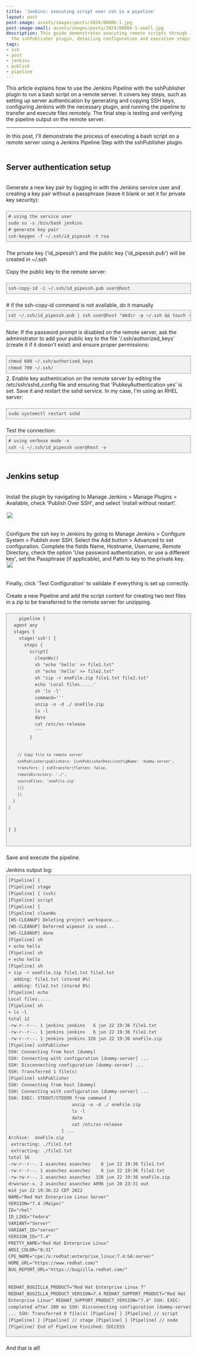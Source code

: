 ```yaml
---
title: 'Jenkins: executing script over ssh in a pipeline'
layout: post
post-image: assets/images/posts/2024/00006-1.jpg
post-image-small: assets/images/posts/2024/00006-1-small.jpg
description: This guide demonstrates executing remote scripts through Jenkins Pipelines using SSH authentication and 
  the sshPublisher plugin, detailing configuration and execution steps.
tags:
- ssh
- post
- jenkins
- publish
- pipeline
---
```


This article explains how to use the Jenkins Pipeline with the sshPublisher plugin to run a bash script on a remote 
server. It covers key steps, such as setting up server authentication by generating and copying SSH keys, configuring 
Jenkins with the necessary plugin, and running the pipeline to transfer and execute files remotely. The final step is 
testing and verifying the pipeline output on the remote server.

---

<div class="Article-Text"><span><div>In this post, I'll demonstrate the process of executing a bash script on a remote server using a Jenkins Pipeline
    Step with the sshPublisher plugin.
</div>
<div><br></div>
<h2>Server authentication setup</h2>
<div><br></div>
<div>Generate a new key pair by logging in with the Jenkins service user and creating a key pair without a passphrase
    (leave it blank or set it for private key security):<br><br></div>
<pre style="font-variant-numeric: normal; font-variant-east-asian: normal; font-variant-alternates: normal; font-kerning: auto; font-optical-sizing: auto; font-feature-settings: normal; font-variation-settings: normal; font-variant-position: normal; font-stretch: normal; font-size: 12px; line-height: 18px; font-family: Consolas, Monaco, Monospaced, monospace; margin-top: 5px; margin-bottom: 5px; padding: 5px; vertical-align: baseline; border: 1px solid rgb(154, 154, 154); outline: 0px; background-image: none; background-position: 0px 0px; background-repeat: repeat; background-attachment: scroll; background-color: rgb(241, 241, 241); max-width: 100%; overflow: auto; color: rgb(64, 64, 64);"># using the service user
sudo su -s /bin/bash jenkins
# generate key pair
ssh-keygen -f ~/.ssh/id_pipessh -t rsa
</pre>
<div><br></div>
<div>The private key ('id_pipessh') and the public key ('id_pipessh.pub') will be created in ~/.ssh</div>
<div><br></div>
<div>Copy the public key to the remote server:</div>
<div><br></div>
<pre style="font-variant-numeric: normal; font-variant-east-asian: normal; font-variant-alternates: normal; font-kerning: auto; font-optical-sizing: auto; font-feature-settings: normal; font-variation-settings: normal; font-variant-position: normal; font-stretch: normal; font-size: 12px; line-height: 18px; font-family: Consolas, Monaco, Monospaced, monospace; margin-top: 5px; margin-bottom: 5px; padding: 5px; vertical-align: baseline; border: 1px solid rgb(154, 154, 154); outline: 0px; background-image: none; background-position: 0px 0px; background-repeat: repeat; background-attachment: scroll; background-color: rgb(241, 241, 241); max-width: 100%; overflow: auto; color: rgb(64, 64, 64);">ssh-copy-id -i ~/.ssh/id_pipessh.pub user@host</pre>
<div><br></div>
<div># if the ssh-copy-id command is not available, do it manually</div>
<pre style="font-variant-numeric: normal; font-variant-east-asian: normal; font-variant-alternates: normal; font-kerning: auto; font-optical-sizing: auto; font-feature-settings: normal; font-variation-settings: normal; font-variant-position: normal; font-stretch: normal; font-size: 12px; line-height: 18px; font-family: Consolas, Monaco, Monospaced, monospace; margin-top: 5px; margin-bottom: 5px; padding: 5px; vertical-align: baseline; border: 1px solid rgb(154, 154, 154); outline: 0px; background-image: none; background-position: 0px 0px; background-repeat: repeat; background-attachment: scroll; background-color: rgb(241, 241, 241); max-width: 100%; overflow: auto; color: rgb(64, 64, 64);">cat ~/.ssh/id_pipessh.pub | ssh user@host "mkdir -p ~/.ssh &amp;&amp; touch ~/.ssh/authorized_keys $$ chmod -R go= ~/.ssh &amp;&amp; cat &gt;&gt; /.ssh/authorized_keys"</pre>
<div><span style="font-weight: bold;"><br></span></div>
<div>Note: If the password prompt is disabled on the remote server, ask the administrator to add your public key to the
    file '/.ssh/authorized_keys' (create it if it doesn't exist) and ensure proper permissions:
</div>
<div><br></div>
<pre style="font-variant-numeric: normal; font-variant-east-asian: normal; font-variant-alternates: normal; font-kerning: auto; font-optical-sizing: auto; font-feature-settings: normal; font-variation-settings: normal; font-variant-position: normal; font-stretch: normal; font-size: 12px; line-height: 18px; font-family: Consolas, Monaco, Monospaced, monospace; margin-top: 5px; margin-bottom: 5px; padding: 5px; vertical-align: baseline; border: 1px solid rgb(154, 154, 154); outline: 0px; background-image: none; background-position: 0px 0px; background-repeat: repeat; background-attachment: scroll; background-color: rgb(241, 241, 241); max-width: 100%; overflow: auto; color: rgb(64, 64, 64);">chmod 600 ~/.ssh/authorized_keys
chmod 700 ~/.ssh/</pre>
<div>2. Enable key authentication on the remote server by editing the /etc/ssh/sshd_config file and ensuring that
    'PubkeyAuthentication yes' is set. Save it and restart the sshd service. In my case, I'm using an RHEL server:
</div>
<div><br></div>
<pre style="font-variant-numeric: normal; font-variant-east-asian: normal; font-variant-alternates: normal; font-kerning: auto; font-optical-sizing: auto; font-feature-settings: normal; font-variation-settings: normal; font-variant-position: normal; font-stretch: normal; font-size: 12px; line-height: 18px; font-family: Consolas, Monaco, Monospaced, monospace; margin-top: 5px; margin-bottom: 5px; padding: 5px; vertical-align: baseline; border: 1px solid rgb(154, 154, 154); outline: 0px; background-image: none; background-position: 0px 0px; background-repeat: repeat; background-attachment: scroll; background-color: rgb(241, 241, 241); max-width: 100%; overflow: auto; color: rgb(64, 64, 64);">sudo systemctl restart sshd</pre>
<div><br></div>
<div>Test the connection:</div>
<pre style="font-variant-numeric: normal; font-variant-east-asian: normal; font-variant-alternates: normal; font-kerning: auto; font-optical-sizing: auto; font-feature-settings: normal; font-variation-settings: normal; font-variant-position: normal; font-stretch: normal; font-size: 12px; line-height: 18px; font-family: Consolas, Monaco, Monospaced, monospace; margin-top: 5px; margin-bottom: 5px; padding: 5px; vertical-align: baseline; border: 1px solid rgb(154, 154, 154); outline: 0px; background-image: none; background-position: 0px 0px; background-repeat: repeat; background-attachment: scroll; background-color: rgb(241, 241, 241); max-width: 100%; overflow: auto; color: rgb(64, 64, 64);"># using verbose mode -v
ssh -i ~/.ssh/id_pipessh user@host -v</pre>
<div><br></div>
<h2>Jenkins setup</h2>
<div><br></div>
<div>Install the plugin by navigating to Manage Jenkins &gt; Manage Plugins &gt; Available, check 'Publish Over SSH',
    and select 'install without restart'.<br><br><img style="height: auto; display: block; margin: auto; max-width: 500px;" src="/assets/images/posts/2024/00006-2.jpg"><br></div>
<div><br></div>
<div>Configure the ssh key in Jenkins by going to Manage Jenkins &gt; Configure System &gt; Publish over SSH. Select the
    Add button &gt; Advanced to set configuration. Complete the fields Name, Hostname, Username, Remote Directory, check
    the option 'Use password authentication, or use a different key', set the Passphrase (if applicable), and Path to
    key to the private key.
</div>
<div><img style="height: auto; display: block; margin: auto; max-width: 500px;" src="/assets/images/posts/2024/00006-3.jpg"><br></div>
<div><br></div>
<div>Finally, click 'Test Configuration' to validate if everything is set up correctly.</div>
<div><br></div>
<div>Create a new Pipeline and add the script content for creating two text files in a zip to be transferred to the
    remote server for unzipping.
</div>
<div><br></div>
<div><pre style="font-variant-numeric: normal; font-variant-east-asian: normal; font-variant-alternates: normal; font-kerning: auto; font-optical-sizing: auto; font-feature-settings: normal; font-variation-settings: normal; font-variant-position: normal; font-stretch: normal; font-size: 12px; line-height: 18px; font-family: Consolas, Monaco, Monospaced, monospace; margin-top: 5px; margin-bottom: 5px; padding: 5px; vertical-align: baseline; border: 1px solid rgb(154, 154, 154); outline: 0px; background-image: none; background-position: 0px 0px; background-repeat: repeat; background-attachment: scroll; background-color: rgb(241, 241, 241); max-width: 100%; overflow: auto; color: rgb(64, 64, 64);">    pipeline {
  agent any
  stages {
    stage('ssh') {
      steps {
        script{
          cleanWs()
          sh "echo 'hello' &gt;&gt; file1.txt"
          sh "echo 'hello' &gt;&gt; file2.txt"
          sh "zip -r oneFile.zip file1.txt file2.txt"
          echo 'Local files.....'
          sh 'ls -l'
          command='''
          unzip -o -d ./ oneFile.zip
          ls -l
          date
          cat /etc/os-release
          '''
        }

        // Copy file to remote server
        sshPublisher(publishers: [sshPublisherDesc(configName: 'dummy-server',
        transfers: [ sshTransfer(flatten: false,
        remoteDirectory: './',
        sourceFiles: 'oneFile.zip'
        )])
        ])
      }
    }
}
}

</pre>
</div>
<div><br></div>
<div>Save and execute the pipeline.</div>
<div><br></div>
<div>Jenkins output log:<br>
    <pre style="font-variant-numeric: normal; font-variant-east-asian: normal; font-variant-alternates: normal; font-kerning: auto; font-optical-sizing: auto; font-feature-settings: normal; font-variation-settings: normal; font-variant-position: normal; font-stretch: normal; font-size: 12px; line-height: 18px; font-family: Consolas, Monaco, Monospaced, monospace; margin-top: 5px; margin-bottom: 5px; padding: 5px; vertical-align: baseline; border: 1px solid rgb(154, 154, 154); outline: 0px; background-image: none; background-position: 0px 0px; background-repeat: repeat; background-attachment: scroll; background-color: rgb(241, 241, 241); max-width: 100%; overflow: auto; color: rgb(64, 64, 64);">[Pipeline] {
[Pipeline] stage
[Pipeline] { (ssh)
[Pipeline] script
[Pipeline] {
[Pipeline] cleanWs
[WS-CLEANUP] Deleting project workspace...
[WS-CLEANUP] Deferred wipeout is used...
[WS-CLEANUP] done
[Pipeline] sh
+ echo hello
[Pipeline] sh
+ echo hello
[Pipeline] sh
+ zip -r oneFile.zip file1.txt file2.txt
  adding: file1.txt (stored 0%)
  adding: file2.txt (stored 0%)
[Pipeline] echo
Local files.....
[Pipeline] sh
+ ls -l
total 12
-rw-r--r--. 1 jenkins jenkins   6 jun 22 19:36 file1.txt
-rw-r--r--. 1 jenkins jenkins   6 jun 22 19:36 file2.txt
-rw-r--r--. 1 jenkins jenkins 326 jun 22 19:36 oneFile.zip
[Pipeline] sshPublisher
SSH: Connecting from host [dummy]
SSH: Connecting with configuration [dummy-server] ...
SSH: Disconnecting configuration [dummy-server] ...
SSH: Transferred 1 file(s)
[Pipeline] sshPublisher
SSH: Connecting from host [dummy]
SSH: Connecting with configuration [dummy-server] ...
SSH: EXEC: STDOUT/STDERR from command [
                        unzip -o -d ./ oneFile.zip
                        ls -l
                        date
                        cat /etc/os-release
                    ] ...
Archive:  oneFile.zip
 extracting: ./file1.txt
 extracting: ./file2.txt
total 16
-rw-r--r--. 1 asanchez asanchez    6 jun 22 19:36 file1.txt
-rw-r--r--. 1 asanchez asanchez    6 jun 22 19:36 file2.txt
-rw-rw-r--. 1 asanchez asanchez  326 jun 22 19:36 oneFile.zip
drwxrwxr-x. 2 asanchez asanchez 4096 jun 20 23:31 out
mié jun 22 19:36:22 CDT 2022
NAME="Red Hat Enterprise Linux Server"
VERSION="7.4 (Maipo)"
ID="rhel"
ID_LIKE="fedora"
VARIANT="Server"
VARIANT_ID="server"
VERSION_ID="7.4"
PRETTY_NAME="Red Hat Enterprise Linux"
ANSI_COLOR="0;31"
CPE_NAME="cpe:/o:redhat:enterprise_linux:7.4:GA:server"
HOME_URL="https://www.redhat.com/"
BUG_REPORT_URL="https://bugzilla.redhat.com/"

REDHAT_BUGZILLA_PRODUCT="Red Hat Enterprise Linux 7"
REDHAT_BUGZILLA_PRODUCT_VERSION=7.4
REDHAT_SUPPORT_PRODUCT="Red Hat Enterprise Linux"
REDHAT_SUPPORT_PRODUCT_VERSION="7.4"
SSH: EXEC: completed after 200 ms
SSH: Disconnecting configuration [dummy-server] ...
SSH: Transferred 0 file(s)
[Pipeline] }
[Pipeline] // script
[Pipeline] }
[Pipeline] // stage
[Pipeline] }
[Pipeline] // node
[Pipeline] End of Pipeline
Finished: SUCCESS</pre>
<br>And that is all!
</div></span></div>